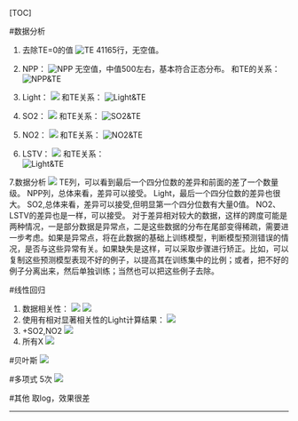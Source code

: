 [TOC]

#数据分析
1. 去除TE=0的值
![TE](http://ww4.sinaimg.cn/large/006y8lVajw1fbkbgj08xxj31hg0yy7f0.jpg)
41165行，无空值。

2. NPP：
![NPP](http://ww3.sinaimg.cn/large/006y8lVajw1fbkazm2x9wj31ik0yck7x.jpg)
无空值，中值500左右，基本符合正态分布。
和TE的关系：
![NPP&TE](https://raw.githubusercontent.com/Moirai7/environment/master/pic/figure_1.png)

3. Light：
![](http://ww3.sinaimg.cn/large/006y8lVajw1fbkbtm2w4xj31hu0ych2i.jpg)
和TE关系：
![Light&TE](https://raw.githubusercontent.com/Moirai7/environment/master/pic/figure_2.png)

4. SO2：
![](http://ww1.sinaimg.cn/large/006y8lVajw1fbkbmcd065j31i60y8wqv.jpg)
和TE关系：
![SO2&TE](https://raw.githubusercontent.com/Moirai7/environment/master/pic/figure_3.png)

5. NO2：
![](http://ww4.sinaimg.cn/large/006y8lVajw1fbkbnms7vij31jg0yq7ii.jpg)
和TE关系：
![NO2&TE](https://raw.githubusercontent.com/Moirai7/environment/master/pic/figure_4.png)

6. LSTV：
![](http://ww1.sinaimg.cn/large/006y8lVajw1fbkboz8omvj31ke0yinbl.jpg)
和TE关系：	
![Light&TE](https://raw.githubusercontent.com/Moirai7/environment/master/pic/figure_5.png)

7.数据分析
![](https://raw.githubusercontent.com/Moirai7/environment/master/pic/figure_12.png)
TE列，可以看到最后一个四分位数的差异和前面的差了一个数量级。
NPP列，总体来看，差异可以接受。
Light，最后一个四分位数的差异也很大。
SO2,总体来看，差异可以接受,但明显第一个四分位数有大量0值。
NO2、LSTV的差异也是一样，可以接受。
 对于差异相对较大的数据，这样的跨度可能是两种情况，一是部分数据是异常点，二是这些数据的分布在尾部变得稀疏，需要进一步考虑。如果是异常点，将在此数据的基础上训练模型，判断模型预测错误的情况，是否与这些异常有关。如果缺失是这样，可以采取步骤进行矫正。比如，可以复制这些预测模型表现不好的例子，以提高其在训练集中的比例；或者，把不好的例子分离出来，然后单独训练；当然也可以把这些例子去除。

#线性回归
1. 数据相关性：
![](https://raw.githubusercontent.com/Moirai7/environment/master/pic/figure_6.png)
![](https://raw.githubusercontent.com/Moirai7/environment/master/pic/cor.png)
2. 使用有相对显著相关性的Light计算结果：
![](https://raw.githubusercontent.com/Moirai7/environment/master/pic/figure_7.png)
3. +SO2,NO2
![](https://raw.githubusercontent.com/Moirai7/environment/master/pic/figure_8.png)
4. 所有X
![](https://raw.githubusercontent.com/Moirai7/environment/master/pic/figure_9.png)

#贝叶斯
![](https://raw.githubusercontent.com/Moirai7/environment/master/pic/figure_10.png)

#多项式
5次
![](https://raw.githubusercontent.com/Moirai7/environment/master/pic/figure_11.png)

#其他
取log，效果很差

----












